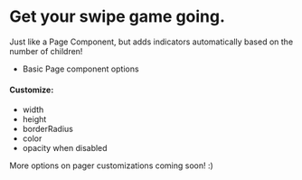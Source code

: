 # Get your swipe game going.


Just like a Page Component, but adds indicators automatically based on the number of children!

- Basic Page component options

#### Customize: 
- width 
- height 
- borderRadius 
- color 
- opacity when disabled

More options on pager customizations coming soon! :)